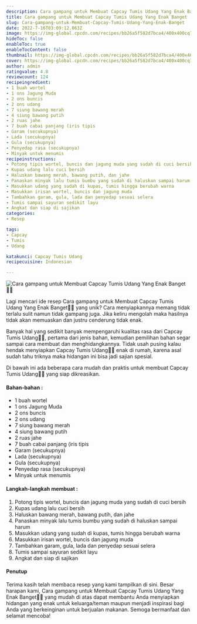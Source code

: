 ```yaml
---
description: Cara gampang untuk Membuat Capcay Tumis Udang Yang Enak Banget"
title: Cara gampang untuk Membuat Capcay Tumis Udang Yang Enak Banget
slug: Cara-gampang-untuk-Membuat-Capcay-Tumis-Udang-Yang-Enak-Banget
date: 2022-7-16T03:09:12.063Z
image: https://img-global.cpcdn.com/recipes/bb26a5f582d7bca4/400x400cq70/photo.jpg
hideToc: false
enableToc: true
enableTocContent: false
thumbnail: https://img-global.cpcdn.com/recipes/bb26a5f582d7bca4/400x400cq70/photo.jpg
cover: https://img-global.cpcdn.com/recipes/bb26a5f582d7bca4/400x400cq70/photo.jpg
author: admin
ratingvalue: 4.8
reviewcount: 124
recipeingredient:
- 1 buah wortel
- 1 ons Jagung Muda
- 2 ons buncis
- 2 ons udang
- 7 siung bawang merah
- 4 siung bawang putih
- 2 ruas jahe
- 7 buah cabai panjang (iris tipis
- Garam (secukupnya)
- Lada (secukupnya)
- Gula (secukupnya)
- Penyedap rasa (secukupnya)
- Minyak untuk menumis
recipeinstructions:
- Potong tipis wortel, buncis dan jagung muda yang sudah di cuci bersih
- Kupas udang lalu cuci bersih
- Haluskan bawang merah, bawang putih, dan jahe
- Panaskan minyak lalu tumis bumbu yang sudah di haluskan sampai harum
- Masukkan udang yang sudah di kupas, tumis hingga berubah warna
- Masukkan irisan wortel, buncis dan jagung muda
- Tambahkan garam, gula, lada dan penyedap sesuai selera
- Tumis sampai sayuran sedikit layu
- Angkat dan siap di sajikan
categories:
- Resep

tags:
- Capcay
- Tumis
- Udang

katakunci: Capcay Tumis Udang
recipecuisine: Indonesian

---
```


![Cara gampang untuk Membuat Capcay Tumis Udang Yang Enak Banget👩‍🍳](https://img-global.cpcdn.com/recipes/bb26a5f582d7bca4/400x400cq70/photo.jpg)

Lagi mencari ide resep Cara gampang untuk Membuat Capcay Tumis Udang Yang Enak Banget👩‍🍳 yang unik? Cara menyiapkannya memang tidak terlalu sulit namun tidak gampang juga. Jika keliru mengolah maka hasilnya tidak akan memuaskan dan justru cenderung tidak enak.

Banyak hal yang sedikit banyak mempengaruhi kualitas rasa dari Capcay Tumis Udang👩‍🍳, pertama dari jenis bahan, kemudian pemilihan bahan segar sampai cara membuat dan menghidangkannya. Tidak usah pusing kalau hendak menyiapkan Capcay Tumis Udang👩‍🍳 enak di rumah, karena asal sudah tahu triknya maka hidangan ini bisa jadi sajian spesial.

Di bawah ini ada beberapa cara mudah dan praktis untuk membuat Capcay Tumis Udang👩‍🍳 yang siap dikreasikan.

<!--inarticleads1-->

#### Bahan-bahan :

- 1 buah wortel
- 1 ons Jagung Muda
- 2 ons buncis
- 2 ons udang
- 7 siung bawang merah
- 4 siung bawang putih
- 2 ruas jahe
- 7 buah cabai panjang (iris tipis
- Garam (secukupnya)
- Lada (secukupnya)
- Gula (secukupnya)
- Penyedap rasa (secukupnya)
- Minyak untuk menumis

<!--inarticleads2-->

#### Langkah-langkah membuat :

1. Potong tipis wortel, buncis dan jagung muda yang sudah di cuci bersih
1. Kupas udang lalu cuci bersih
1. Haluskan bawang merah, bawang putih, dan jahe
1. Panaskan minyak lalu tumis bumbu yang sudah di haluskan sampai harum
1. Masukkan udang yang sudah di kupas, tumis hingga berubah warna
1. Masukkan irisan wortel, buncis dan jagung muda
1. Tambahkan garam, gula, lada dan penyedap sesuai selera
1. Tumis sampai sayuran sedikit layu
1. Angkat dan siap di sajikan

#### Penutup

Terima kasih telah membaca resep yang kami tampilkan di sini. Besar harapan kami, Cara gampang untuk Membuat Capcay Tumis Udang Yang Enak Banget👩‍🍳 yang mudah di atas dapat membantu Anda menyiapkan hidangan yang enak untuk keluarga/teman maupun menjadi inspirasi bagi Anda yang berkeinginan untuk berjualan makanan. Semoga bermanfaat dan selamat mencoba!